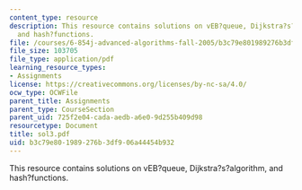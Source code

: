 ```yaml
---
content_type: resource
description: This resource contains solutions on vEB?queue, Dijkstra?s?algorithm,
  and hash?functions.
file: /courses/6-854j-advanced-algorithms-fall-2005/b3c79e801989276b3df906a44454b932_sol3.pdf
file_size: 103705
file_type: application/pdf
learning_resource_types:
- Assignments
license: https://creativecommons.org/licenses/by-nc-sa/4.0/
ocw_type: OCWFile
parent_title: Assignments
parent_type: CourseSection
parent_uid: 725f2e04-cada-aedb-a6e0-9d255b409d98
resourcetype: Document
title: sol3.pdf
uid: b3c79e80-1989-276b-3df9-06a44454b932
---
```

This resource contains solutions on vEB?queue, Dijkstra?s?algorithm, and hash?functions.
